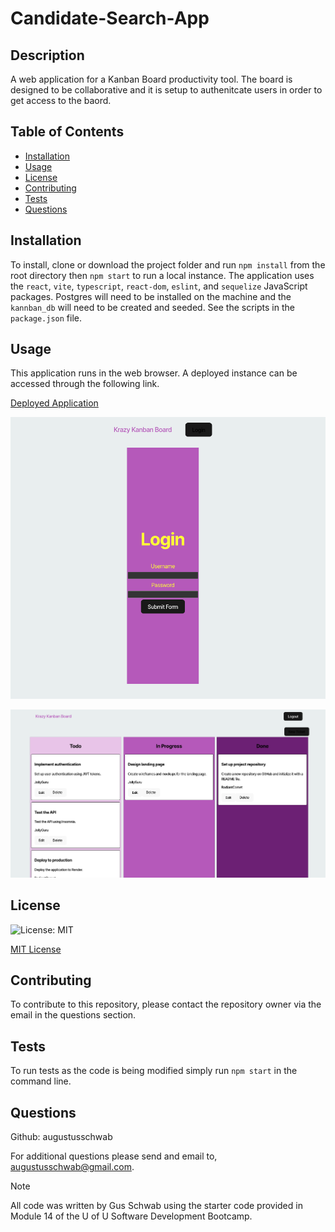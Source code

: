 # Candidate-Search-App

## Description
A web application for a Kanban Board productivity tool. The board is designed to be collaborative and it is setup to authenitcate users in order to get access to the baord. 

## Table of Contents
  - [Installation](#installation)
  - [Usage](#usage)
  - [License](#license)
  - [Contributing](#contributing)
  - [Tests](#tests)
  - [Questions](#questions)
  
## Installation
To install, clone or download the project folder and run `npm install` from the root directory then `npm start` to run a local instance. The application uses the `react`, `vite`, `typescript`, `react-dom`, `eslint`, and `sequelize` JavaScript packages. Postgres will need to be installed on the machine and the `kannban_db` will need to be created and seeded. See the scripts in the `package.json` file.

## Usage
This application runs in the web browser. A deployed instance can be accessed through the following link.

  [Deployed Application](https://candidate-search-app-1-st2i.onrender.com/)

  ![Login Screen](/Assets/Login%20Screen.png)

  ![Kanban Board](/Assets/Kanban%20Board.png)


## License
  ![License: MIT](https://img.shields.io/badge/License-MIT-yellow.svg)

[MIT License](https://opensource.org/licenses/MIT)
  
## Contributing
  To contribute to this repository, please contact the repository owner via the email in the questions section.
  
## Tests
  To run tests as the code is being modified simply run `npm start` in the command line.
  
## Questions
  Github: augustusschwab
  
  For additional questions please send and email to, augustusschwab@gmail.com.
  
  
> [!NOTE]
  >All code was written by Gus Schwab using the starter code provided in Module 14 of the U of U Software Development Bootcamp.